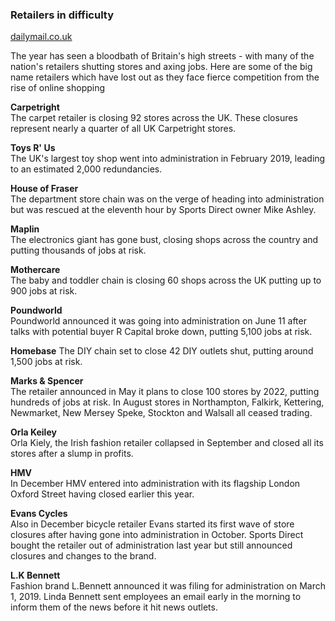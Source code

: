 ### Retailers in difficulty

[dailymail.co.uk](https://www.dailymail.co.uk/news/article-7878861/One-Britains-oldest-department-stores-Beales-warns-collapse-administration.html)

The year has seen a bloodbath of Britain's high streets - with many of the nation's retailers shutting stores and axing jobs. Here are some of the big name retailers which have lost out as they face fierce competition from the rise of online shopping

__Carpetright__    
The carpet retailer is closing 92 stores across the UK. These closures represent nearly a quarter of all UK Carpetright stores.

__Toys R' Us__  
The UK's largest toy shop went into administration in February 2019, leading to an estimated 2,000 redundancies.

__House of Fraser__  
The department store chain was on the verge of heading into administration  but was rescued at the eleventh hour by Sports Direct owner Mike Ashley.

__Maplin__  
The electronics giant has gone bust, closing shops across the country and putting thousands of jobs at risk.

__Mothercare__  
The baby and toddler chain is closing 60 shops across the UK putting up to 900 jobs at risk.

__Poundworld__  
Poundworld announced it was going into administration on June 11 after talks with  potential buyer R Capital broke down, putting 5,100 jobs at risk.

__Homebase__  The DIY chain set to close 42 DIY outlets shut, putting around 1,500 jobs at risk.

__Marks & Spencer__  
The retailer announced in May it plans to close 100 stores by 2022, putting hundreds of jobs at risk. In August stores in Northampton, Falkirk, Kettering, Newmarket, New Mersey Speke, Stockton and Walsall all ceased trading.

__Orla Keiley__  
Orla Kiely, the Irish fashion retailer collapsed in September and closed all its stores after a slump in profits.

__HMV__  
In December HMV entered into administration with its flagship London Oxford Street having closed earlier this year.

__Evans Cycles__  
Also in December bicycle retailer Evans started its first wave of store  closures after having gone into administration in October. Sports Direct bought the retailer out of administration last year but still announced closures and changes to the brand.

__L.K Bennett__  
Fashion brand L.Bennett announced it was filing for administration on March 1,  2019. Linda Bennett sent employees an email early in the morning to  inform them of the news before it hit news outlets.